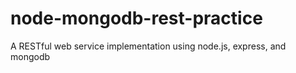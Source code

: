 node-mongodb-rest-practice
==========================

A RESTful web service implementation using node.js, express, and mongodb
